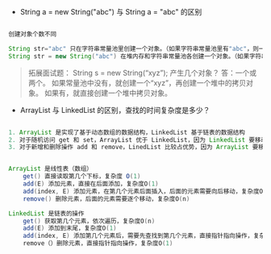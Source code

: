 - String a = new String("abc") 与 String a = "abc" 的区别

```java

创建对象个数不同

String str="abc" 只在字符串常量池里创建一个对象。（如果字符串常量池里有"abc"，则一个都不创建直接返回地址值给str）
String str = new String("abc") 在堆内存和字符串常量池各创建一个对象。（如果字符串常量池里有"abc"，则只在堆内存创建对象并返回地址值给str）
```

> 拓展面试题： String s = new String(“xyz”); 产生几个对象？
> 答：一个或两个。
>     如果常量池中没有，就创建一个“xyz”，再创建一个堆中的拷贝对象。
>     如果有，就直接创建一个堆中拷贝对象。

- ArrayList 与 LinkedList 的区别，查找的时间复杂度是多少？

```java

1. ArrayList 是实现了基于动态数组的数据结构，LinkedList 基于链表的数据结构
2. 对于随机访问 get 和 set，ArrayList 优于 LinkedList，因为 LinkedList 要移动指针
3. 对于新增和删除操作 add 和 remove，LinedList 比较占优势，因为 ArrayList 要移动数据。 


ArrayList 是线性表（数组）
	get() 直接读取第几个下标，复杂度 O(1)
	add(E) 添加元素，直接在后面添加，复杂度O(1)
	add(index, E) 添加元素，在第几个元素后面插入，后面的元素需要向后移动，复杂度O(n)
	remove() 删除元素，后面的元素需要逐个移动，复杂度O(n)

LinkedList 是链表的操作
	get() 获取第几个元素，依次遍历，复杂度O(n)
	add(E) 添加到末尾，复杂度O(1)
	add(index, E) 添加第几个元素后，需要先查找到第几个元素，直接指针指向操作，复杂度O(n)
	remove（）删除元素，直接指针指向操作，复杂度O(1)
```

